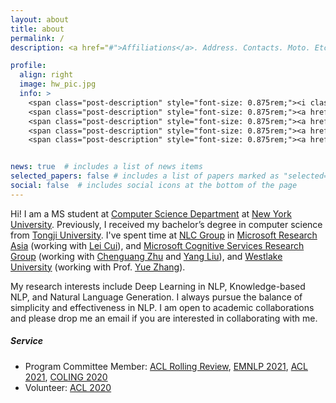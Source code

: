 ```yaml
---
layout: about
title: about
permalink: /
description: <a href="#">Affiliations</a>. Address. Contacts. Moto. Etc.

profile:
  align: right
  image: hw_pic.jpg
  info: >
    <span class="post-description" style="font-size: 0.875rem;"><i class="fas fa-envelope ai-fw"></i> h${lastname} [at] nyu.edu </span><br>
    <span class="post-description" style="font-size: 0.875rem;"><a href="https://scholar.google.com/citations?user=xA8AYqkAAAAJ&hl=en&oi=sra" target="_blank" title="Google_Scholar"><i class="ai ai-google-scholar ai-fw"></i> Google Scholar </a></span><br>
    <span class="post-description" style="font-size: 0.875rem;"><a href="https://www.semanticscholar.org/author/Han-Wang/144407394" target="_blank" title="Semantic_Scholar"><i class="ai ai-semantic-scholar ai-fw"></i> Semantic Scholar </a></span><br>
    <span class="post-description" style="font-size: 0.875rem;"><a href="https://github.com/HanNight" target="_blank" title="GitHub"><i class="fab fa-github ai-fw"></i> Github </a></span><br>
    <span class="post-description" style="font-size: 0.875rem;"><a href="https://twitter.com/HanWang98" target="_blank" title="Twitter"><i class="fab fa-twitter ai-fw"></i> Twitter </a></span><br>


news: true  # includes a list of news items
selected_papers: false # includes a list of papers marked as "selected={true}"
social: false  # includes social icons at the bottom of the page
---
```


Hi! I am a MS student at [Computer Science Department](https://cs.nyu.edu/home/index.html) at [New York University](https://www.nyu.edu/). 
Previously, I received my bachelor’s degree in computer science from [Tongji University](https://en.tongji.edu.cn/).
I've spent time at [NLC Group](https://www.microsoft.com/en-us/research/group/natural-language-computing/) in [Microsoft Research Asia](https://www.microsoft.com/en-us/research/lab/microsoft-research-asia/) (working with [Lei Cui](https://www.microsoft.com/en-us/research/people/lecu/)), and [Microsoft Cognitive Services Research Group](https://www.microsoft.com/en-us/research/group/cognitive-services-research/) (working with [Chenguang Zhu](https://www-cs.stanford.edu/people/cgzhu/) and [Yang Liu](https://nlp-yang.github.io/)), and [Westlake University](https://en.westlake.edu.cn/) (working with Prof. [Yue Zhang](https://frcchang.github.io/)).

My research interests include Deep Learning in NLP, Knowledge-based NLP, and Natural Language Generation. I always pursue the balance of simplicity and effectiveness in NLP. I am open to academic collaborations and please drop me an email if you are interested in collaborating with me.

##### **Service**
- Program Committee Member: [ACL Rolling Review](https://aclrollingreview.org/), [EMNLP 2021](https://2021.emnlp.org/), [ACL 2021](https://2021.aclweb.org/), [COLING 2020](https://coling2020.org/)
- Volunteer: [ACL 2020](https://acl2020.org/)

<!-- Write your biography here. Tell the world about yourself. Link to your favorite [subreddit](http://reddit.com){:target="\_blank"}. You can put a picture in, too. The code is already in, just name your picture `prof_pic.jpg` and put it in the `img/` folder.

Put your address / P.O. box / other info right below your picture. You can also disable any these elements by editing `profile` property of the YAML header of your `_pages/about.md`. Edit `_bibliography/papers.bib` and Jekyll will render your [publications page](/al-folio/publications/) automatically.

Link to your social media connections, too. This theme is set up to use [Font Awesome icons](http://fortawesome.github.io/Font-Awesome/){:target="\_blank"} and [Academicons](https://jpswalsh.github.io/academicons/){:target="\_blank"}, like the ones below. Add your Facebook, Twitter, LinkedIn, Google Scholar, or just disable all of them. -->
